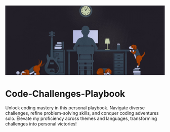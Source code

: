 ![Mainhead](https://github.com/TechPodx/Code-Challenges-Playbook/blob/40210367a0fd514e710edced2c803591931471a3/img.jpg)
# Code-Challenges-Playbook
Unlock coding mastery in this personal playbook. Navigate diverse challenges, refine problem-solving skills, and conquer coding adventures solo. Elevate my proficiency across themes and languages, transforming challenges into personal victories!
